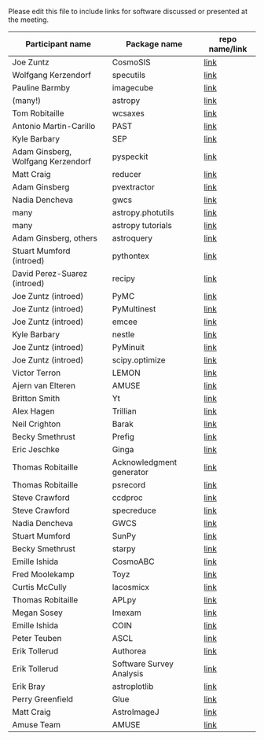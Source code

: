 Please edit this file to include links for software discussed or presented at the meeting.

| Participant name      | Package name           | repo name/link  |
| ------------- |-------------| -----|
|Joe Zuntz   |        CosmoSIS     |  [link](https://bitbucket.org/joezuntz/cosmosis/wiki/development)     |
|Wolfgang Kerzendorf | specutils | [link](https://github.com/astropy/specutils)|
|Pauline Barmby | imagecube | [link](https://github.com/sophiathl/imagecube)|
|(many!) | astropy|[link](https://github.com/astropy/astropy)|
|Tom Robitaille| wcsaxes|[link](https://github.com/astrofrog/wcsaxes)|
| Antonio Martin-Carillo| PAST|[link]()|
| Kyle Barbary| SEP|[link](https://github.com/kbarbary/sep)|
|Adam Ginsberg, Wolfgang Kerzendorf |pyspeckit| [link](https://github.com/pyspeckit/pyspeckit)|
|Matt Craig| reducer| [link](https://github.com/mwcraig/reducer)|
|Adam Ginsberg| pvextractor| [link](https://github.com/radio-astro-tools/pvextractor)|
|Nadia Dencheva| gwcs|[link](https://github.com/spacetelescope/gwcs)|
|many| astropy.photutils|[link](https://github.com/astropy/photutils)|
|many| astropy tutorials|[link](https://github.com/astropy/astropy-tutorials)|
|Adam Ginsberg, others| astroquery|[link](https://github.com/astropy/astroquery)|
|Stuart Mumford (introed)|pythontex|[link](https://github.com/gpoore/pythontex)|
|David Perez-Suarez (introed)|recipy|[link](https://github.com/recipy/recipy)|
|Joe Zuntz (introed)|PyMC| [link](http://pymc-devs.github.io/pymc/index.html)|
|Joe Zuntz (introed)|PyMultinest| [link](https://github.com/JohannesBuchner/PyMultiNest)|
|Joe Zuntz (introed)|emcee| [link](http://dan.iel.fm/emcee/current/)|
|Kyle Barbary|nestle|[link](https://github.com/kbarbary/nestle)|
|Joe Zuntz (introed)|PyMinuit|[link](https://github.com/jpivarski/pyminuit)|
|Joe Zuntz (introed)|scipy.optimize|[link](https://github.com/jpivarski/pyminuit)|
| Victor Terron			| LEMON					 | [link](https://github.com/vterron/lemon) |
| Ajern van Elteren		| AMUSE					 | [link](http://amusecode.org) |
| Britton Smith			| Yt					 | [link](http://yt-project.org) |
| Alex Hagen			| Trillian				 | [link](http://trillianverse.org) |
| Neil Crighton			| Barak					 | [link](https://github.com/nhmc/Barak) |
| Becky Smethrust		| Prefig 				 | [link](https://github.com/rjsmethurst/prefig) |
| Eric Jeschke			| Ginga					 | [link](https://github.com/ejeschke/ginga) |
| Thomas Robitaille 	| Acknowledgment generator | [link](http://astrofrog.github.io/acknowledgment-generator) |
| Thomas Robitaille		| psrecord				 | [link](https://github.com/astrofrog/psrecord) |
| Steve Crawford		| ccdproc				 | [link](https://github.com/astropy/ccdproc) |
| Steve Crawford		| specreduce			 | [link](https://github.com/crawfordsm/specreduce) |
| Nadia Dencheva		| GWCS					 | [link]() |
| Stuart Mumford		| SunPy					 | [link](http://sunpy.org) |
| Becky Smethrust		| starpy				 | [link](https://github.com/zooniverse/starpy) |
| Emille Ishida			| CosmoABC				 | [link](http://cosmoabc.readthedocs.org/en/latest) |
| Fred Moolekamp		| Toyz					 | [link](http://fred3m.github.io/toyz/)
| Curtis McCully		| lacosmicx				 | [link](https://github.com/cmccully/lacosmicx) |
| Thomas Robitaille		| APLpy					 | [link](https://aplpy.github.io) |
| Megan Sosey			| Imexam				 | [link](http://imexam.readthedocs.org/imexam/index.html) |
| Emille Ishida			| COIN					 | [link](http://cointoolbox.github.io) |
| Peter Teuben					| ASCL					 | [link](http://ascl.net) |
| Erik Tollerud			| Authorea				 | [link](https://www.authorea.com) |
| Erik Tollerud			| Software Survey Analysis | [link](https://github.com/eteq/software_survey_analysis) |
| Erik Bray 			| astroplotlib			| [link](http://astroplotlib.stsci.edu) |
| Perry Greenfield 		| Glue					| [link](http://www.glueviz.org/en/stable/) |
| Matt Craig			| AstroImageJ			| [link](http://www.astro.louisville.edu/software/astroimagej/) |
| Amuse Team			| AMUSE			| [link](http://www.amusecode.org/) |
